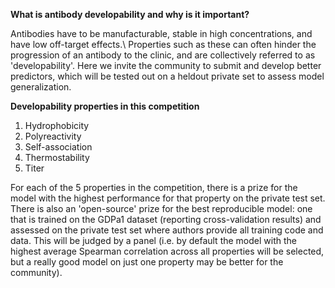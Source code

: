 **What is antibody developability and why is it important?**

Antibodies have to be manufacturable, stable in high concentrations, and have low off-target effects.\ 
Properties such as these can often hinder the progression of an antibody to the clinic, and are collectively referred to as 'developability'. 
Here we invite the community to submit and develop better predictors, which will be tested out on a heldout private set to assess model generalization.

**Developability properties in this competition**

1. Hydrophobicity
2. Polyreactivity
3. Self-association
4. Thermostability
5. Titer

For each of the 5 properties in the competition, there is a prize for the model with the highest performance for that property on the private test set. 
There is also an 'open-source' prize for the best reproducible model: one that is trained on the GDPa1 dataset (reporting cross-validation results) and assessed on the private test set where authors provide all training code and data.
This will be judged by a panel (i.e. by default the model with the highest average Spearman correlation across all properties will be selected, but a really good model on just one property may be better for the community).
